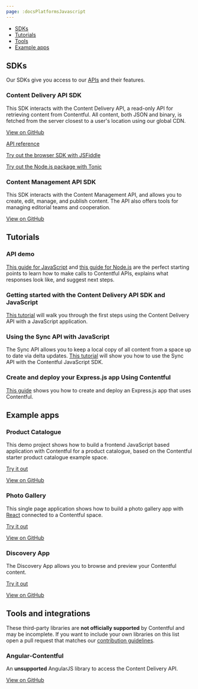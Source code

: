 ```yaml
---
page: :docsPlatformsJavascript
---
```


- [SDKs](#sdks)
- [Tutorials](#tutorials)
- [Tools](#tools-and-integrations)
- [Example apps](#apps)

## SDKs

Our SDKs give you access to our [APIs](/developers/docs/concepts/apis/) and their features.

### Content Delivery API SDK

This SDK interacts with the Content Delivery API, a read-only API for retrieving content from Contentful. All content, both JSON and binary, is fetched from the server closest to a user's location using our global CDN.

[View on GitHub](https://github.com/contentful/contentful.js)

[API reference](https://contentful.github.io/contentful.js)

[Try out the browser SDK with JSFiddle](https://jsfiddle.net/contentful/kefaj4s8/)

[Try out the Node.js package with Tonic](https://tonicdev.com/npm/contentful)

### Content Management API SDK

This SDK interacts with the Content Management API, and allows you to create, edit, manage, and publish content. The API also offers tools for managing editorial teams and cooperation.

[View on GitHub](https://github.com/contentful/contentful-management.js)

## Tutorials

### API demo

[This guide for JavaScript](/developers/api-demo/javascript/) and [this guide for Node.js](/developers/api-demo/nodejs/) are the perfect starting points to learn how to make calls to Contentful APIs, explains what responses look like, and suggest next steps.

### Getting started with the Content Delivery API SDK and JavaScript

[This tutorial](/developers/docs/javascript/tutorials/using-js-cda-sdk/) will walk you through the first steps using the Content Delivery API with a JavaScript application.

### Using the Sync API with JavaScript

The Sync API allows you to keep a local copy of all content from a space up to date via delta updates. [This tutorial](/developers/docs/javascript/tutorials/using-the-sync-api-with-js/) will show you how to use the Sync API with the Contentful JavaScript SDK.

### Create and deploy your Express.js app Using Contentful

[This guide](/developers/docs/javascript/tutorials/create-expressjs-app-using-contentful/) shows you how to create and deploy an Express.js app that uses Contentful.

## Example apps

### Product Catalogue

This demo project shows how to build a frontend JavaScript based application with Contentful for a product catalogue, based on the Contentful starter product catalogue example space.

[Try it out](https://contentful.github.io/product-catalogue-js/)

[View on GitHub](https://github.com/contentful/product-catalogue-js)

### Photo Gallery

This single page application shows how to build a photo gallery app with [React](https://facebook.github.io/react/) connected to a Contentful space.

[Try it out](https://contentful.github.io/gallery-app-react/)

[View on GitHub](https://github.com/contentful/gallery-app-react)

### Discovery App

The Discovery App allows you to browse and preview your Contentful content.

[Try it out](https://contentful.github.io/discovery-app-react)

[View on GitHub](https://github.com/contentful/discovery-app-react)

## Tools and integrations

These third-party libraries are **not officially supported** by Contentful and may be incomplete. If you want to include your own libraries on this list open a pull request that matches our [contribution guidelines](https://github.com/contentful-labs/awesome-contentful/blob/master/CONTRIBUTING.md).

### Angular-Contentful

An **unsupported** AngularJS library to access the Content Delivery API.

[View on GitHub](https://github.com/jvandemo/angular-contentful)
